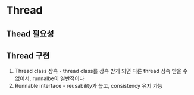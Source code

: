 # Thread
## Thead 필요성

## Thread 구현
  1. Thread class 상속
    - thread class를 상속 받게 되면 다른 thread 상속 받을 수 없어서, runnalbe이 일반적이다
  2. Runnable interface
    - reusability가 높고, consistency 유지 가능
